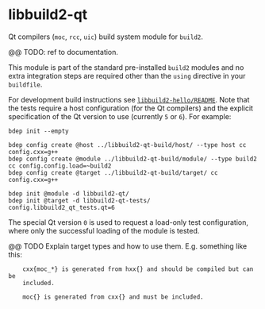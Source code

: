 # libbuild2-qt

Qt compilers (`moc`, `rcc`, `uic`) build system module for `build2`.

@@ TODO: ref to documentation.

This module is part of the standard pre-installed `build2` modules and no
extra integration steps are required other than the `using` directive in your
`buildfile`.

For development build instructions see [`libbuild2-hello/README`][build].
Note that the tests require a host configuration (for the Qt compilers) and
the explicit specification of the Qt version to use (currently `5` or `6`).
For example:

```
bdep init --empty

bdep config create @host ../libbuild2-qt-build/host/ --type host cc config.cxx=g++
bdep config create @module ../libbuild2-qt-build/module/ --type build2 cc config.config.load=~build2
bdep config create @target ../libbuild2-qt-build/target/ cc config.cxx=g++

bdep init @module -d libbuild2-qt/
bdep init @target -d libbuild2-qt-tests/ config.libbuild2_qt_tests.qt=6
```

The special Qt version `0` is used to request a load-only test configuration,
where only the successful loading of the module is tested.


@@ TODO Explain target types and how to use them. E.g. something like this:

        cxx{moc_*} is generated from hxx{} and should be compiled but can be
        included.

        moc{} is generated from cxx{} and must be included.

[build]: https://github.com/build2/libbuild2-hello
